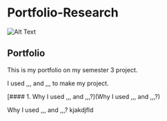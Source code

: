 # Portfolio-Research
![Alt Text](https://media0.giphy.com/media/dWesBcTLavkZuG35MI/giphy.gif?cid=ecf05e47ttj9yzh16tgd8otlygn5930l5vs548tahunuvlru&rid=giphy.gif&ct=g)

## Portfolio

This is my portfolio on my semester 3 project.

I used  ,,, and ,,, to make my project.

[#### 1. Why I used ,,, and ,,,?](Why I used ,,, and ,,,?)




Why I used ,,, and ,,,?
kjakdjfld
